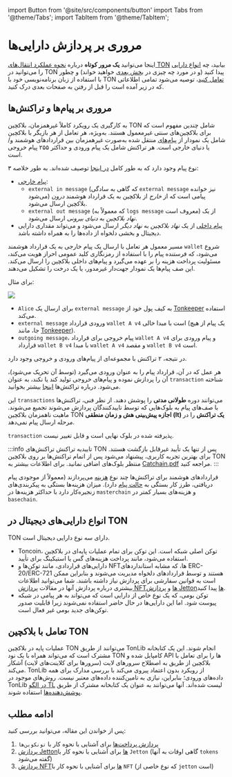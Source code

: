 import Button from '@site/src/components/button'
import Tabs from '@theme/Tabs';
import TabItem from '@theme/TabItem';

# مروری بر پردازش دارایی‌ها

اینجا می‌توانید **یک مرور کوتاه** درباره [نحوه عملکرد انتقال‌های TON](/v3/documentation/dapps/assets/overview#overview-on-messages-and-transactions) بیابید، چه [انواع دارایی](/v3/documentation/dapps/assets/overview#digital-asset-types-on-ton) را می‌توانید در TON پیدا کنید (و در مورد چه چیزی در [بخش بعدی](/v3/documentation/dapps/assets/overview#read-next) خواهید خواند) و چطور با استفاده از زبان برنامه‌نویسی خود با TON [تعامل کنید](/v3/documentation/dapps/assets/overview#interaction-with-ton-blockchain)، توصیه می‌شود تمامی اطلاعاتی که در زیر آمده است را قبل از رفتن به صفحات بعدی درک کنید.

## مروری بر پیام‌ها و تراکنش‌ها

به کارگیری یک رویکرد کاملاً غیرهمزمان، بلاکچین TON شامل چندین مفهوم است که برای بلاکچین‌های سنتی غیرمعمول هستند. به‌ویژه، هر تعامل از هر بازیگر با بلاکچین شامل یک نمودار از [پیام‌های](/v3/documentation/smart-contracts/message-management/messages-and-transactions) منتقل شده به‌صورت غیرهمزمان بین قراردادهای هوشمند و/یا دنیای خارجی است. هر تراکنش شامل یک پیام ورودی و حداکثر ۲۵۵ پیام خروجی است.

۳ نوع پیام وجود دارد که به طور کامل [در اینجا](/v3/documentation/smart-contracts/message-management/sending-messages#types-of-messages) توصیف شده‌اند. به طور خلاصه:

- [پیام خارجی](/v3/documentation/smart-contracts/message-management/external-messages):
  - `external in message` (که گاهی به سادگی `external message` نیز خوانده می‌شود) پیامی است که از *خارج* از بلاکچین به یک قرارداد هوشمند *درون* بلاکچین ارسال می‌شود.
  - `external out message` (که معمولاً به `logs message` معروف است) از یک *نهاد بلاکچین* به *دنیای بیرونی* ارسال می‌شود.
- [پیام داخلی](/v3/documentation/smart-contracts/message-management/internal-messages) از یک *نهاد بلاکچین* به *نهاد دیگر* ارسال می‌شود و می‌تواند مقداری دارایی دیجیتال و بخشی دلخواه از داده‌ها را به همراه داشته باشد.

مسیر معمول هر تعامل با ارسال یک پیام خارجی به یک قرارداد هوشمند `wallet` شروع می‌شود، که فرستنده پیام را با استفاده از رمزنگاری کلید عمومی احراز هویت می‌کند، مسئولیت پرداخت هزینه را بر عهده می‌گیرد و پیام‌های داخلی بلاکچین را ارسال می‌کند. این صف پیام‌ها یک نمودار جهت‌دار غیرمدور، یا یک درخت را تشکیل می‌دهند.

برای مثال:

![](/img/docs/asset-processing/alicemsgDAG.svg)

- `Alice` برای ارسال یک `external message` به کیف پول خود از [Tonkeeper](https://tonkeeper.com/) استفاده می‌کند.
- `external message` ورودی قرارداد `wallet A v4` است با مبدا خالی (یک پیام از هیچ جا، مانند [Tonkeeper](https://tonkeeper.com/)).
- `outgoing message`، پیام خروجی برای قرارداد `wallet A v4` و پیام ورودی برای قرارداد `wallet B v4` با مبدا `wallet A v4` و مقصد `wallet B v4` است.

در نتیجه، ۲ تراکنش با مجموعه‌ای از پیام‌های ورودی و خروجی وجود دارد.

هر عمل که در آن، قرارداد پیام را به عنوان ورودی می‌گیرد (توسط آن تحریک می‌شود)، آن را پردازش نموده و پیام‌های خروجی تولید کند یا نکند، به عنوان `transaction` شناخته می‌شود. درباره تراکنش‌ها [اینجا](/v3/documentation/smart-contracts/message-management/messages-and-transactions#what-is-a-transaction) بیشتر بخوانید.

این `transactions` می‌توانند دوره **طولانی مدتی** را پوشش دهند. از نظر فنی، تراکنش‌ها با صف‌های پیام به بلوک‌هایی که توسط تاییدکنندگان پردازش می‌شوند تجمیع می‌شوند. ماهیت ناهمزمان بلاکچین TON **اجازه پیش‌بینی هش و زمان منطقی (lt) یک تراکنش** را در مرحله ارسال پیام نمی‌دهد.

`transaction` پذیرفته شده در بلوک نهایی است و قابل تغییر نیست.

:::info تاییدیه تراکنش
تراکنش‌های TON پس از تنها یک تأیید غیرقابل بازگشت هستند. برای بهترین تجربه کاربری، پیشنهاد می‌شود پس از اتمام تراکنش‌ها بر روی بلاکچین TON منتظر بلوک‌های اضافی نمانید. برای اطلاعات بیشتر به [Catchain.pdf](https://docs.ton.org/catchain.pdf#page=3) مراجعه کنید.
:::

قراردادهای هوشمند برای تراکنش‌ها چند نوع [هزینه](/v3/documentation/smart-contracts/transaction-fees/fees) می‌پردازند (معمولاً از موجودی پیام دریافتی، طرز کار بستگی به [حالت پیام](/v3/documentation/smart-contracts/message-management/sending-messages#message-modes) دارد). میزان هزینه‌ها بستگی به پیکربندی‌های زنجیره‌کار دارد با حداکثر هزینه‌ها در `masterchain` و هزینه‌های بسیار کمتر در `basechain`.

## انواع دارایی‌های دیجیتال در TON

TON دارای سه نوع دارایی دیجیتال است.

- Toncoin، توکن اصلی شبکه است. این توکن برای تمام عملیات پایه‌ای در بلاکچین استفاده می‌شود، مانند پرداخت هزینه‌های گس یا استیکینگ برای تأیید.
- دارایی‌های قراردادی، مانند توکن‌ها و NFTها، که مشابه استانداردهای ERC-20/ERC-721 هستند و توسط قراردادهای دلخواه مدیریت می‌شوند و بنابراین ممکن است به قوانین سفارشی برای پردازش نیاز داشته باشند. شما می‌توانید اطلاعات بیشتری درباره پردازش آنها در مقالات [پردازش NFTها](/v3/guidelines/dapps/asset-processing/nft-processing/nfts) و [پردازش Jettonها](/v3/guidelines/dapps/asset-processing/jettons) پیدا کنید.
- توکن بومی، که یک نوع خاص از دارایی است که می‌تواند به هر پیامی در شبکه پیوست شود. اما این دارایی‌ها در حال حاضر استفاده نمی‌شوند زیرا قابلیت صدور توکن‌های جدید بومی غیر فعال است.

## تعامل با بلاکچین TON

عملیات پایه در بلاکچین TON می‌توانند از طریق TonLib انجام شوند. این یک کتابخانه مشترک است که می‌تواند همراه با یک نود TON کامپایل شده و API ها را برای تعامل با بلاکچین از طریق به اصطلاح سرورهای لایت (سرورها برای کلاینت‌های لایت) آشکار می‌کند. TonLib از رویکرد بدون اعتماد پیروی می‌کند با بررسی مدارک برای همه داده‌های ورودی؛ بنابراین، نیازی به تامین‌کننده داده‌های معتبر نیست. روش‌های موجود در TonLib [در الگو TL](https://github.com/ton-blockchain/ton/blob/master/tl/generate/scheme/tonlib_api.tl#L234) لیست شده‌اند. آنها می‌توانند به عنوان یک کتابخانه مشترک از طریق [پوشش‌دهنده‌ها](/v3/guidelines/dapps/asset-processing/payments-processing/#sdks) استفاده شوند.

## ادامه مطلب

پس از خواندن این مقاله، می‌توانید بررسی کنید:

1. [پردازش پرداخت‌ها](/v3/guidelines/dapps/asset-processing/payments-processing) برای آشنایی با نحوه کار با `تونکوین‌ها`
2. [پردازش Jettonها](/v3/guidelines/dapps/asset-processing/jettons) برای آشنایی با نحوه کار با `Jetton` (گاهی اوقات به آنها `tokens` گفته می‌شود)
3. [پردازش NFTها](/v3/guidelines/dapps/asset-processing/nft-processing/nfts) برای آشنایی با نحوه کار با `NFT` (که نوع خاصی از `jetton` است)
